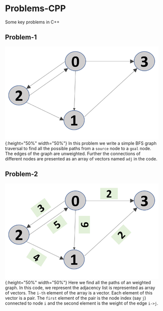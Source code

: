 # Problems-CPP
Some key problems in C++

## Problem-1
![image](./images/graph_problem_1.png){:height="50%" width="50%"}
In this problem we write a simple BFS graph traversal to find all the possible paths from a `source` node to a `goal` node. The edges of the graph are unweighted. Further the connections of different nodes are presented as an array of vectors named `adj` in the code.

## Problem-2
![image](./images/graph_problem_2.png){:height="50%" width="50%"}
Here we find all the paths of an weighted graph. In this code, we represent the adjacency list is represented as array of vectors. The `i-th` element of the array is a vector. Each element of this vector is a pair. The `first` element of the pair is the node index (say `j`) connected to node `i` and the second element is the weight of the edge `i->j`.
